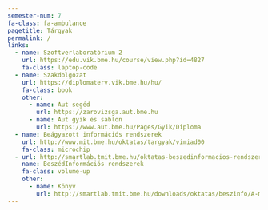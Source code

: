 ```yaml
---
semester-num: 7
fa-class: fa-ambulance
pagetitle: Tárgyak
permalink: /
links:
  - name: Szoftverlaboratórium 2
    url: https://edu.vik.bme.hu/course/view.php?id=4827
    fa-class: laptop-code
  - name: Szakdolgozat
    url: https://diplomaterv.vik.bme.hu/hu/
    fa-class: book
    other:
      - name: Aut segéd
        url: https://zarovizsga.aut.bme.hu
      - name: Aut gyik és sablon
        url: https://www.aut.bme.hu/Pages/Gyik/Diploma
  - name: Beágyazott információs rendszerek
    url: http://www.mit.bme.hu/oktatas/targyak/vimiad00
    fa-class: microchip
  - url: http://smartlab.tmit.bme.hu/oktatas-beszedinformacios-rendszerek
    name: BeszédInformációs rendszerek
    fa-class: volume-up
    other:
      - name: Könyv
        url: http://smartlab.tmit.bme.hu/downloads/oktatas/beszinfo/A-magyar-beszed.pdf
---
```

